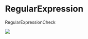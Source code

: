 # RegularExpression
RegularExpressionCheck

<img src="https://user-images.githubusercontent.com/20493024/42410778-ac519d78-822a-11e8-94b9-5c5b85f41f41.gif">

